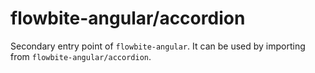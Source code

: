 # flowbite-angular/accordion

Secondary entry point of `flowbite-angular`. It can be used by importing from
`flowbite-angular/accordion`.
